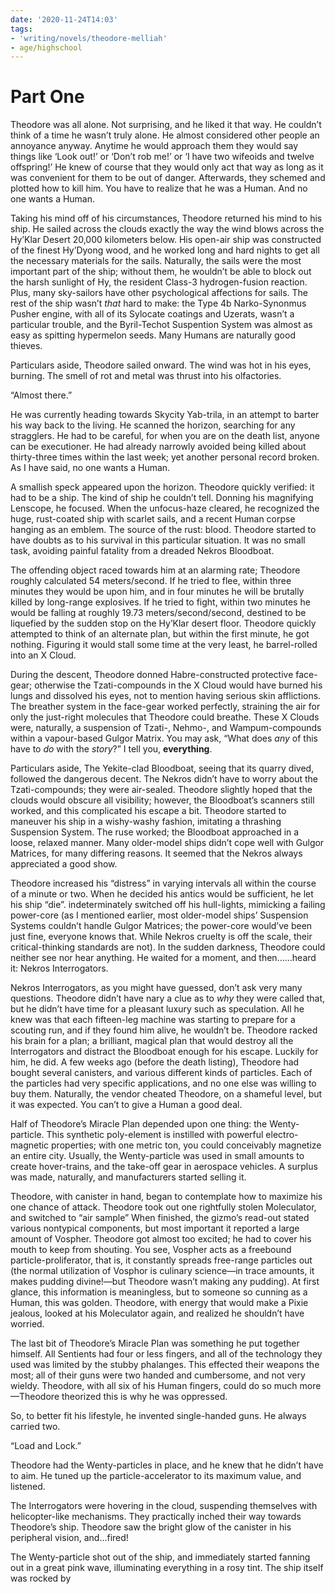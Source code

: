 ```yaml
---
date: '2020-11-24T14:03'
tags:
- 'writing/novels/theodore-melliah'
- age/highschool
---
```


# Part One

Theodore was all alone. Not surprising, and he liked it that way. He
couldn’t think of a time he wasn’t truly alone. He almost considered
other people an annoyance anyway. Anytime he would approach them they
would say things like ‘Look out!’ or ‘Don’t rob me!’ or ‘I have two
wifeoids and twelve offspring!’ He knew of course that they would only
act that way as long as it was convenient for them to be out of danger.
Afterwards, they schemed and plotted how to kill him. You have to
realize that he was a Human. And no one wants a Human.

Taking his mind off of his circumstances, Theodore returned his mind to
his ship. He sailed across the clouds exactly the way the wind blows
across the Hy’Klar Desert 20,000 kilometers below. His open-air ship was
constructed of the finest Hy’Dyong wood, and he worked long and hard
nights to get all the necessary materials for the sails. Naturally, the
sails were the most important part of the ship; without them, he
wouldn’t be able to block out the harsh sunlight of Hy, the resident
Class-3 hydrogen-fusion reaction. Plus, many sky-sailors have other
psychological affections for sails. The rest of the ship wasn’t *that*
hard to make: the Type 4b Narko-Synonmus Pusher engine, with all of its
Sylocate coatings and Uzerats, wasn’t a particular trouble, and the
Byril-Techot Suspention System was almost as easy as spitting hypermelon
seeds. Many Humans are naturally good thieves.

Particulars aside, Theodore sailed onward. The wind was hot in his eyes,
burning. The smell of rot and metal was thrust into his olfactories.

“Almost there.”

He was currently heading towards Skycity Yab-trila, in an attempt to
barter his way back to the living. He scanned the horizon, searching for
any stragglers. He had to be careful, for when you are on the death
list, anyone can be executioner. He had already narrowly avoided being
killed about thirty-three times within the last week; yet another
personal record broken. As I have said, no one wants a Human.

A smallish speck appeared upon the horizon. Theodore quickly verified:
it had to be a ship. The kind of ship he couldn’t tell. Donning his
magnifying Lenscope, he focused. When the unfocus-haze cleared, he
recognized the huge, rust-coated ship with scarlet sails, and a recent
Human corpse hanging as an emblem. The source of the rust: blood.
Theodore started to have doubts as to his survival in this particular
situation. It was no small task, avoiding painful fatality from a
dreaded Nekros Bloodboat.

The offending object raced towards him at an alarming rate; Theodore
roughly calculated 54 meters/second. If he tried to flee, within three
minutes they would be upon him, and in four minutes he will be brutally
killed by long-range explosives. If he tried to fight, within two
minutes he would be falling at roughly 19.73 meters/second/second,
destined to be liquefied by the sudden stop on the Hy’Klar desert floor.
Theodore quickly attempted to think of an alternate plan, but within the
first minute, he got nothing. Figuring it would stall some time at the
very least, he barrel-rolled into an X Cloud.

During the descent, Theodore donned Habre-constructed protective
face-gear; otherwise the Tzati-compounds in the X Cloud would have
burned his lungs and dissolved his eyes, not to mention having serious
skin afflictions. The breather system in the face-gear worked perfectly,
straining the air for only the just-right molecules that Theodore could
breathe. These X Clouds were, naturally, a suspension of Tzati-, Nehmo-,
and Wampum-compounds within a vapour-based Gulgor Matrix. You may ask,
“What does *any* of this have to *do* with the *story*?” I tell you,
**everything**.

Particulars aside, The Yekite-clad Bloodboat, seeing that its quarry
dived, followed the dangerous decent. The Nekros didn’t have to worry
about the Tzati-compounds; they were air-sealed. Theodore slightly hoped
that the clouds would obscure all visibility; however, the Bloodboat’s
scanners still worked, and this complicated his escape a bit. Theodore
started to maneuver his ship in a wishy-washy fashion, imitating a
thrashing Suspension System. The ruse worked; the Bloodboat approached
in a loose, relaxed manner. Many older-model ships didn’t cope well with
Gulgor Matrices, for many differing reasons. It seemed that the Nekros
always appreciated a good show.

Theodore increased his “distress” in varying intervals all within the
course of a minute or two. When he decided his antics would be
sufficient, he let his ship “die”. indeterminately switched off his
hull-lights, mimicking a failing power-core (as I mentioned earlier,
most older-model ships’ Suspension Systems couldn’t handle Gulgor
Matrices; the power-core would’ve been just fine, everyone knows that.
While Nekros cruelty is off the scale, their critical-thinking standards
are not). In the sudden darkness, Theodore could neither see nor hear
anything. He waited for a moment, and then……heard it: Nekros
Interrogators.

Nekros Interrogators, as you might have guessed, don’t ask very many
questions. Theodore didn’t have nary a clue as to *why* they were called
that, but he didn’t have time for a pleasant luxury such as speculation.
All he knew was that each fifteen-leg machine was starting to prepare
for a scouting run, and if they found him alive, he wouldn’t be.
Theodore racked his brain for a plan; a brilliant, magical plan that
would destroy all the Interrogators and distract the Bloodboat enough
for his escape. Luckily for him, he did. A few weeks ago (before the
death listing), Theodore had bought several canisters, and various
different kinds of particles. Each of the particles had very specific
applications, and no one else was willing to buy them. Naturally, the
vendor cheated Theodore, on a shameful level, but it was expected. You
can’t to give a Human a good deal.

Half of Theodore’s Miracle Plan depended upon one thing: the
Wenty-particle. This synthetic poly-element is instilled with powerful
electro-magnetic properties; with one metric ton, you could conceivably
magnetize an entire city. Usually, the Wenty-particle was used in small
amounts to create hover-trains, and the take-off gear in aerospace
vehicles. A surplus was made, naturally, and manufacturers started
selling it.

Theodore, with canister in hand, began to contemplate how to maximize
his one chance of attack. Theodore took out one rightfully stolen
Moleculator, and switched to “air sample” When finished, the gizmo’s
read-out stated various nontypical components, but most important it
reported a large amount of Vospher. Theodore got almost too excited; he
had to cover his mouth to keep from shouting. You see, Vospher acts as a
freebound particle-proliferator, that is, it constantly spreads
free-range particles out (the normal utilization of Vosphor is culinary
science—in trace amounts, it makes pudding divine!—but Theodore wasn’t
making any pudding). At first glance, this information is meaningless,
but to someone so cunning as a Human, this was golden. Theodore, with
energy that would make a Pixie jealous, looked at his Moleculator again,
and realized he shouldn’t have worried.

The last bit of Theodore’s Miracle Plan was something he put together
himself. All Sentients had four or less fingers, and all of the
technology they used was limited by the stubby phalanges. This effected
their weapons the most; all of their guns were two handed and
cumbersome, and not very wieldy. Theodore, with all six of his Human
fingers, could do so much more—Theodore theorized this is why he was
oppressed.

So, to better fit his lifestyle, he invented single-handed guns. He
always carried two.

“Load and Lock.”

Theodore had the Wenty-particles in place, and he knew that he didn’t
have to aim. He tuned up the particle-accelerator to its maximum value,
and listened.

The Interrogators were hovering in the cloud, suspending themselves with
helicopter-like mechanisms. They practically inched their way towards
Theodore’s ship. Theodore saw the bright glow of the canister in his
peripheral vision, and…fired!

The Wenty-particle shot out of the ship, and immediately started fanning
out in a great pink wave, illuminating everything in a rosy tint. The
ship itself was rocked by
